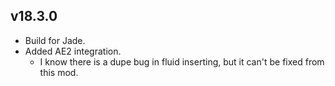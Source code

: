 ## v18.3.0

* Build for Jade.
* Added AE2 integration.
  * I know there is a dupe bug in fluid inserting, but it can't be fixed from this mod.
